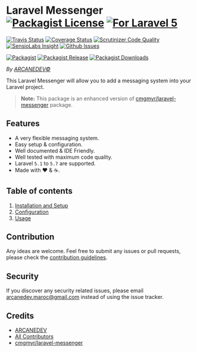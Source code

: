 # Laravel Messenger [![Packagist License][badge_license]](LICENSE.md) [![For Laravel 5][badge_laravel]][link-github-repo]

[![Travis Status][badge_build]][link-travis]
[![Coverage Status][badge_coverage]][link-scrutinizer]
[![Scrutinizer Code Quality][badge_quality]][link-scrutinizer]
[![SensioLabs Insight][badge_insight]][link-insight]
[![Github Issues][badge_issues]][link-github-issues]

[![Packagist][badge_package]][link-packagist]
[![Packagist Release][badge_release]][link-packagist]
[![Packagist Downloads][badge_downloads]][link-packagist]

*By [ARCANEDEV&copy;](http://www.arcanedev.net/)*

This Laravel Messenger will allow you to add a messaging system into your Laravel project.

 > **Note:** This package is an enhanced version of [cmgmyr/laravel-messenger](https://github.com/cmgmyr/laravel-messenger) package.

## Features

  * A very flexible messaging system.
  * Easy setup &amp; configuration.
  * Well documented &amp; IDE Friendly.
  * Well tested with maximum code quality.
  * Laravel `5.1` to `5.7` are supported.
  * Made with :heart: &amp; :coffee:.
  
## Table of contents

  1. [Installation and Setup](_docs/1-Installation-and-Setup.md)
  2. [Configuration](_docs/2-Configuration.md)
  3. [Usage](_docs/3-Usage.md)

## Contribution

Any ideas are welcome. Feel free to submit any issues or pull requests, please check the [contribution guidelines](CONTRIBUTING.md).

## Security

If you discover any security related issues, please email arcanedev.maroc@gmail.com instead of using the issue tracker.

## Credits

  - [ARCANEDEV][link-author]
  - [All Contributors][link-contributors]
  - [cmgmyr/laravel-messenger](https://github.com/cmgmyr/laravel-messenger)

[badge_laravel]:      https://img.shields.io/badge/Laravel-5.1%20to%205.7-orange.svg?style=flat-square
[badge_license]:      https://img.shields.io/packagist/l/arcanedev/laravel-messenger.svg?style=flat-square
[badge_build]:        https://img.shields.io/travis/ARCANEDEV/LaravelMessenger.svg?style=flat-square
[badge_coverage]:     https://img.shields.io/scrutinizer/coverage/g/ARCANEDEV/LaravelMessenger.svg?style=flat-square
[badge_quality]:      https://img.shields.io/scrutinizer/g/ARCANEDEV/LaravelMessenger.svg?style=flat-square
[badge_insight]:      https://img.shields.io/sensiolabs/i/0fe62754-1219-409a-9d05-b6ae7e3e342f.svg?style=flat-square
[badge_issues]:       https://img.shields.io/github/issues/ARCANEDEV/LaravelMessenger.svg?style=flat-square
[badge_package]:      https://img.shields.io/badge/package-arcanedev/laravel--messenger-blue.svg?style=flat-square
[badge_release]:      https://img.shields.io/packagist/v/arcanedev/laravel-messenger.svg?style=flat-square
[badge_downloads]:    https://img.shields.io/packagist/dt/arcanedev/laravel-messenger.svg?style=flat-square

[link-author]:        https://github.com/arcanedev-maroc
[link-github-repo]:   https://github.com/ARCANEDEV/LaravelMessenger
[link-github-issues]: https://github.com/ARCANEDEV/LaravelMessenger/issues
[link-contributors]:  https://github.com/ARCANEDEV/LaravelMessenger/graphs/contributors
[link-packagist]:     https://packagist.org/packages/arcanedev/laravel-messenger
[link-travis]:        https://travis-ci.org/ARCANEDEV/LaravelMessenger
[link-scrutinizer]:   https://scrutinizer-ci.com/g/ARCANEDEV/LaravelMessenger/?branch=master
[link-insight]:       https://insight.sensiolabs.com/projects/0fe62754-1219-409a-9d05-b6ae7e3e342f
